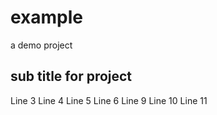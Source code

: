 # example
a demo project

## sub title for project
Line 3
Line 4
Line 5
Line 6
Line 9
Line 10
Line 11
